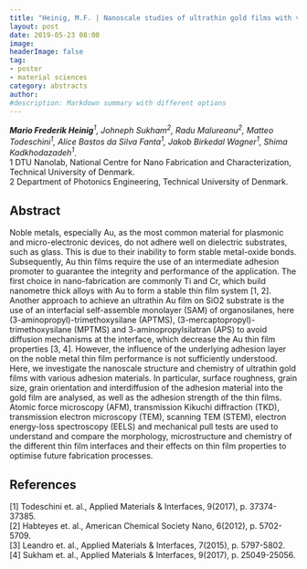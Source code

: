 ```yaml
---
title: "Heinig, M.F. | Nanoscale studies of ultrathin gold films with various adhesion materials: Ti, Cr, APTMS, MPTMS and APS"
layout: post
date: 2019-05-23 08:00
image:
headerImage: false
tag:
- poster
- material sciences
category: abstracts
author:
#description: Markdown summary with different options
---
```


_**Mario Frederik Heinig**<sup>1</sup>, Johneph Sukham<sup>2</sup>, Radu Malureanu<sup>2</sup>, Matteo Todeschini<sup>1</sup>, Alice Bastos da Silva Fanta<sup>1</sup>, Jakob Birkedal Wagner<sup>1</sup>, Shima Kadkhodazadeh<sup>1</sup>_.<br/>
1 DTU Nanolab, National Centre for Nano Fabrication and Characterization, Technical University of Denmark.<br/>
2 Department of Photonics Engineering, Technical University of Denmark.<br/>


## Abstract

Noble metals, especially Au, as the most common material for plasmonic and micro-electronic devices, do not adhere well on dielectric substrates, such as glass. This is due to their inability to form stable metal-oxide bonds. Subsequently, Au thin films require the use of an intermediate adhesion promoter to guarantee the integrity and performance of the application. The first choice in nano-fabrication are commonly Ti and Cr, which build nanometre thick alloys with Au to form a stable thin film system [1, 2]. Another approach to achieve an ultrathin Au film on SiO2 substrate is the use of an interfacial self-assemble monolayer (SAM) of organosilanes, here (3-aminopropyl)-trimethoxysilane (APTMS), (3-mercaptopropyl)-trimethoxysilane (MPTMS) and 3-aminopropylsilatran (APS) to avoid diffusion mechanisms at the interface, which decrease the Au thin film properties [3, 4]. However, the influence of the underlying adhesion layer on the noble metal thin film performance is not sufficiently understood. Here, we investigate the nanoscale structure and chemistry of ultrathin gold films with various adhesion materials. In particular, surface roughness, grain size, grain orientation and interdiffusion of the adhesion material into the gold film are analysed, as well as the adhesion strength of the thin films. Atomic force microscopy (AFM), transmission Kikuchi diffraction (TKD), transmission electron microscopy (TEM), scanning TEM (STEM), electron energy-loss spectroscopy (EELS) and mechanical pull tests are used to understand and compare the morphology, microstructure and chemistry of the different thin film interfaces and their effects on thin film properties to optimise future fabrication processes.

## References
[1] Todeschini et. al., Applied Materials & Interfaces, 9(2017), p. 37374-37385.<br/>
[2] Habteyes et. al., American Chemical Society Nano, 6(2012), p. 5702-5709.<br/>
[3] Leandro et. al., Applied Materials & Interfaces, 7(2015), p. 5797-5802.<br/>
[4] Sukham et. al., Applied Materials & Interfaces, 9(2017), p. 25049-25056.<br/>
